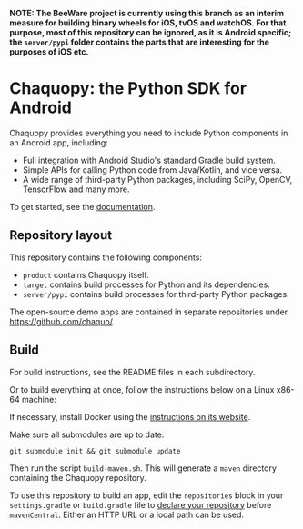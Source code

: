 **NOTE: The BeeWare project is currently using this branch as an interim measure
for building binary wheels for iOS, tvOS and watchOS. For that purpose, most of
this repository can be ignored, as it is Android specific; the `server/pypi` folder
contains the parts that are interesting for the purposes of iOS etc.**

# Chaquopy: the Python SDK for Android

Chaquopy provides everything you need to include Python components in an Android app,
including:

* Full integration with Android Studio's standard Gradle build system.
* Simple APIs for calling Python code from Java/Kotlin, and vice versa.
* A wide range of third-party Python packages, including SciPy, OpenCV, TensorFlow and many
  more.

To get started, see the [documentation](https://chaquo.com/chaquopy/doc/current/).


## Repository layout

This repository contains the following components:

* `product` contains Chaquopy itself.
* `target` contains build processes for Python and its dependencies.
* `server/pypi` contains build processes for third-party Python packages.

The open-source demo apps are contained in separate repositories under
https://github.com/chaquo/.


## Build

For build instructions, see the README files in each subdirectory.

Or to build everything at once, follow the instructions below on a Linux x86-64 machine:

If necessary, install Docker using the [instructions on its
website](https://docs.docker.com/install/#supported-platforms).

Make sure all submodules are up to date:

    git submodule init && git submodule update

Then run the script `build-maven.sh`. This will generate a `maven` directory containing the
Chaquopy repository.

To use this repository to build an app, edit the `repositories` block in your `settings.gradle`
or `build.gradle` file to [declare your
repository](https://docs.gradle.org/current/userguide/declaring_repositories.html#sec:declaring_multiple_repositories)
before `mavenCentral`. Either an HTTP URL or a local path can be used.

